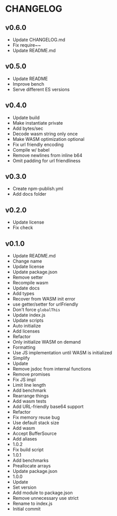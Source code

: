 # CHANGELOG

## v0.6.0
- Update CHANGELOG.md
- Fix require~~
- Update README.md

## v0.5.0
- Update README
- Improve bench
- Serve different ES versions

## v0.4.0
- Update build
- Make instantiate private
- Add bytes/sec
- Decode wasm string only once
- Make WASM optimization optional
- Fix url friendly encoding
- Compile w/ babel
- Remove newlines from inline b64
- Omit padding for url friendliness

## v0.3.0
- Create npm-publish.yml
- Add docs folder

## v0.2.0
- Update license
- Fix check

## v0.1.0
- Update README.md
- Change name
- Update license
- Update package.json
- Remove setter
- Recompile wasm
- Update docs
- Add types
- Recover from WASM init error
- use getter/setter for urlFriendly
- Don't force `globalThis`
- Update index.js
- Update scripts
- Auto initialize
- Add licenses
- Refactor
- Only initialize WASM on demand
- Formatting
- Use JS implementation until WASM is initialized
- Simplify
- Update
- Remove jsdoc from internal functions
- Remove promises
- Fix JS impl
- Limit line length
- Add benchmark
- Rearrange things
- Add wasm tests
- Add URL-friendly base64 support
- Refactor
- Fix memory reuse bug
- Use default stack size
- Add wasm
- Accept BufferSource
- Add aliases
- 1.0.2
- Fix build script
- 1.0.1
- Add benchmarks
- Preallocate arrays
- Update package.json
- 1.0.0
- Update
- Set version
- Add module to package.json
- Remove unnecessary use strict
- Rename to index.js
- Initial commit